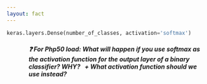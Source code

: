 ```yaml
---
layout: fact
---
```


<Congratz
  achievement="knowing your second activation function"
  message="Remember its name: Softmax"
  secondary="Also remember and UNDERSTAND the how and why."
  caveat="It's used only in the output layer, and only for multi-class classification."
  compact
/>

```py
keras.layers.Dense(number_of_classes, activation='softmax')
```

<h5 v-click class="mt-8 text-orange-500" style="width: 80%; margin-left: auto; margin-right: auto;">
  ❓ <span class="text-yellow-500 underline">For Php50 load:</span>
  What will happen if you use <i>softmax</i> as the activation function for the 
  output layer of a binary classifier? <b>WHY?</b> &nbsp; 
  <i>+ What activation function should we use instead?</i>
</h5>

<style>
  .shiki-container {
    margin-top: 16px;
    text-align: left;
    width: 60%;
    margin-left: auto;
    margin-right: auto;
  }
</style>